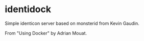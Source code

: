 # identidock

Simple identicon server based on monsterid from Kevin Gaudin.

From "Using Docker" by Adrian Mouat.